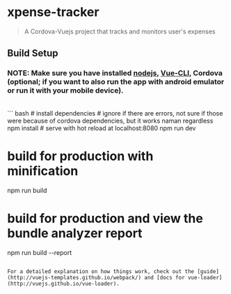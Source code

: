 # xpense-tracker

> A Cordova-Vuejs project that tracks and monitors user's expenses

## Build Setup
### NOTE: Make sure you have installed [nodejs](https://nodejs.org/en), [Vue-CLI](https://cli.vuejs.org/guide/installation.html), Cordova (optional; if you want to also run the app with android emulator or run it with your mobile device).
</br>
``` bash
# install dependencies
# ignore if there are errors, not sure if those were because of cordova dependencies, but it works naman regardless
npm install
# serve with hot reload at localhost:8080
npm run dev

# build for production with minification
npm run build

# build for production and view the bundle analyzer report
npm run build --report
```

For a detailed explanation on how things work, check out the [guide](http://vuejs-templates.github.io/webpack/) and [docs for vue-loader](http://vuejs.github.io/vue-loader).
